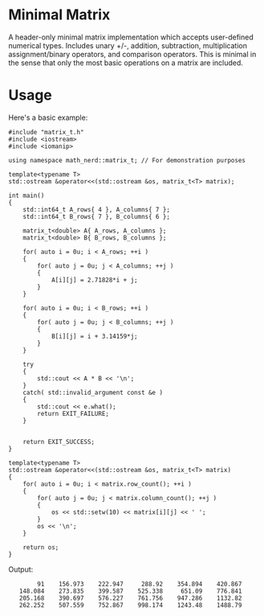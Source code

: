 # Minimal Matrix

A header-only minimal matrix implementation which accepts user-defined numerical types. Includes unary +/-, addition, subtraction, multiplication assignment/binary operators, and comparison operators. This is minimal in the sense that only the most basic operations on a matrix are included.

# Usage
Here's a basic example:
```
#include "matrix_t.h"
#include <iostream>
#include <iomanip>

using namespace math_nerd::matrix_t; // For demonstration purposes

template<typename T>
std::ostream &operator<<(std::ostream &os, matrix_t<T> matrix);

int main()
{
    std::int64_t A_rows{ 4 }, A_columns{ 7 };
    std::int64_t B_rows{ 7 }, B_columns{ 6 };

    matrix_t<double> A{ A_rows, A_columns };
    matrix_t<double> B{ B_rows, B_columns };

    for( auto i = 0u; i < A_rows; ++i )
    {
        for( auto j = 0u; j < A_columns; ++j )
        {
            A[i][j] = 2.71828*i + j;
        }
    }

    for( auto i = 0u; i < B_rows; ++i )
    {
        for( auto j = 0u; j < B_columns; ++j )
        {
            B[i][j] = i + 3.14159*j;
        }
    }

    try
    {
        std::cout << A * B << '\n';
    }
    catch( std::invalid_argument const &e )
    {
        std::cout << e.what();
        return EXIT_FAILURE;
    }
    

    return EXIT_SUCCESS;
}

template<typename T>
std::ostream &operator<<(std::ostream &os, matrix_t<T> matrix)
{
    for( auto i = 0u; i < matrix.row_count(); ++i )
    {
        for( auto j = 0u; j < matrix.column_count(); ++j )
        {
            os << std::setw(10) << matrix[i][j] << ' ';
        }
        os << '\n';
    }

    return os;
}

```

Output:
```
        91    156.973    222.947     288.92    354.894    420.867
   148.084    273.835    399.587    525.338     651.09    776.841
   205.168    390.697    576.227    761.756    947.286    1132.82
   262.252    507.559    752.867    998.174    1243.48    1488.79
```